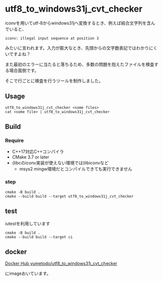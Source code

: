 # utf8_to_windows31j_cvt_checker

iconvを用いてutf-8からwindows31jへ変換するとき、例えば結合文字列を含んでいると、

```
iconv: illegal input sequence at position 3
```

みたいに言われます。入力が膨大なとき、先頭からの文字数表記ではわかりにくいですよね？

また最初のエラーに当たると落ちるため、多数の問題を抱えたファイルを検査する場合面倒です。

そこで行ごとに検査を行うツールを制作しました。

## Usage

```
utf8_to_windows31j_cvt_checker <some files>
cat <some file> | utf8_to_windows31j_cvt_checker
```

## Build

### Require

- C++17対応C++コンパイラ
- CMake 3.7 or later
- (libcのiconv実装が使えない環境では)libiconvなど
  - msys2 mingw環境だとコンパイルできても実行できません

### step

```
cmake -B build .
cmake --build build --target utf8_to_windows31j_cvt_checker
```

## test

iutestを利用しています

```
cmake -B build .
cmake --build build --target ci
```

## docker

[Docker Hub yumetodo/utf8_to_windows31j_cvt_checker](https://hub.docker.com/repository/docker/yumetodo/utf8_to_windows31j_cvt_checker/general)

にimageおいています。
